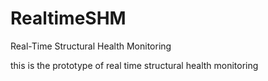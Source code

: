 # RealtimeSHM
Real-Time Structural Health Monitoring

this is the prototype of real time structural health monitoring

